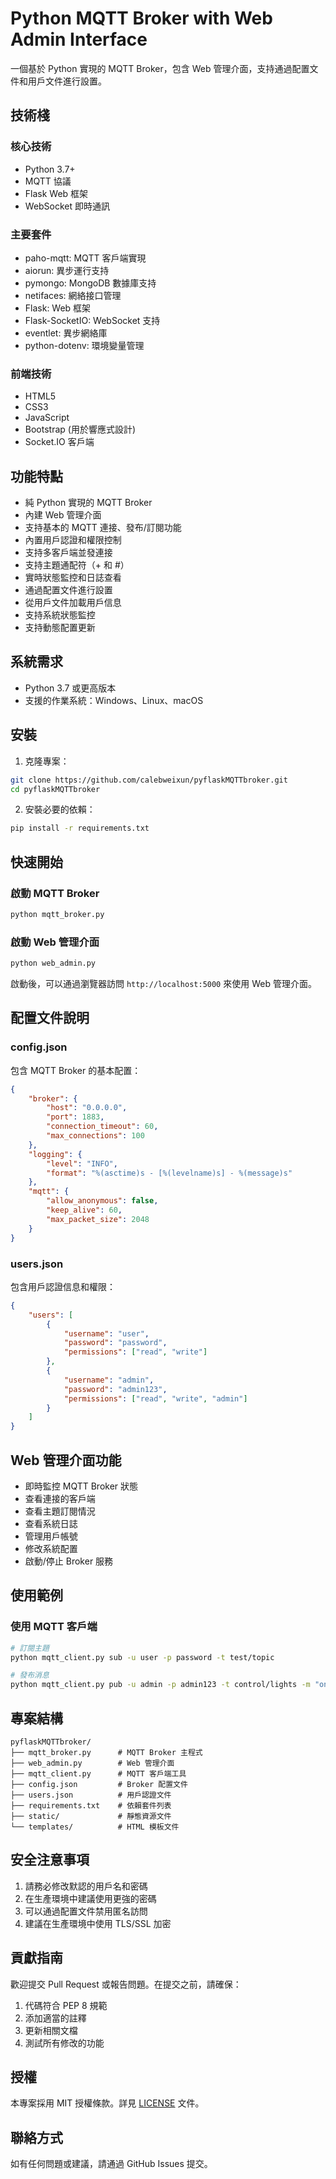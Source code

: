 # Python MQTT Broker with Web Admin Interface

一個基於 Python 實現的 MQTT Broker，包含 Web 管理介面，支持通過配置文件和用戶文件進行設置。

## 技術棧

### 核心技術

- Python 3.7+
- MQTT 協議
- Flask Web 框架
- WebSocket 即時通訊

### 主要套件

- paho-mqtt: MQTT 客戶端實現
- aiorun: 異步運行支持
- pymongo: MongoDB 數據庫支持
- netifaces: 網絡接口管理
- Flask: Web 框架
- Flask-SocketIO: WebSocket 支持
- eventlet: 異步網絡庫
- python-dotenv: 環境變量管理

### 前端技術

- HTML5
- CSS3
- JavaScript
- Bootstrap (用於響應式設計)
- Socket.IO 客戶端

## 功能特點

- 純 Python 實現的 MQTT Broker
- 內建 Web 管理介面
- 支持基本的 MQTT 連接、發布/訂閱功能
- 內置用戶認證和權限控制
- 支持多客戶端並發連接
- 支持主題通配符（+ 和 #）
- 實時狀態監控和日誌查看
- 通過配置文件進行設置
- 從用戶文件加載用戶信息
- 支持系統狀態監控
- 支持動態配置更新

## 系統需求

- Python 3.7 或更高版本
- 支援的作業系統：Windows、Linux、macOS

## 安裝

1. 克隆專案：

```bash
git clone https://github.com/calebweixun/pyflaskMQTTbroker.git
cd pyflaskMQTTbroker
```

2. 安裝必要的依賴：

```bash
pip install -r requirements.txt
```

## 快速開始

### 啟動 MQTT Broker

```bash
python mqtt_broker.py
```

### 啟動 Web 管理介面

```bash
python web_admin.py
```

啟動後，可以通過瀏覽器訪問 `http://localhost:5000` 來使用 Web 管理介面。

## 配置文件說明

### config.json

包含 MQTT Broker 的基本配置：

```json
{
    "broker": {
        "host": "0.0.0.0",
        "port": 1883,
        "connection_timeout": 60,
        "max_connections": 100
    },
    "logging": {
        "level": "INFO",
        "format": "%(asctime)s - [%(levelname)s] - %(message)s"
    },
    "mqtt": {
        "allow_anonymous": false,
        "keep_alive": 60,
        "max_packet_size": 2048
    }
}
```

### users.json

包含用戶認證信息和權限：

```json
{
    "users": [
        {
            "username": "user",
            "password": "password",
            "permissions": ["read", "write"]
        },
        {
            "username": "admin",
            "password": "admin123",
            "permissions": ["read", "write", "admin"]
        }
    ]
}
```

## Web 管理介面功能

- 即時監控 MQTT Broker 狀態
- 查看連接的客戶端
- 查看主題訂閱情況
- 查看系統日誌
- 管理用戶帳號
- 修改系統配置
- 啟動/停止 Broker 服務

## 使用範例

### 使用 MQTT 客戶端

```bash
# 訂閱主題
python mqtt_client.py sub -u user -p password -t test/topic

# 發布消息
python mqtt_client.py pub -u admin -p admin123 -t control/lights -m "on"
```

## 專案結構

```
pyflaskMQTTbroker/
├── mqtt_broker.py      # MQTT Broker 主程式
├── web_admin.py        # Web 管理介面
├── mqtt_client.py      # MQTT 客戶端工具
├── config.json         # Broker 配置文件
├── users.json          # 用戶認證文件
├── requirements.txt    # 依賴套件列表
├── static/             # 靜態資源文件
└── templates/          # HTML 模板文件
```

## 安全注意事項

1. 請務必修改默認的用戶名和密碼
2. 在生產環境中建議使用更強的密碼
3. 可以通過配置文件禁用匿名訪問
4. 建議在生產環境中使用 TLS/SSL 加密

## 貢獻指南

歡迎提交 Pull Request 或報告問題。在提交之前，請確保：

1. 代碼符合 PEP 8 規範
2. 添加適當的註釋
3. 更新相關文檔
4. 測試所有修改的功能

## 授權

本專案採用 MIT 授權條款。詳見 [LICENSE](LICENSE) 文件。

## 聯絡方式

如有任何問題或建議，請通過 GitHub Issues 提交。

